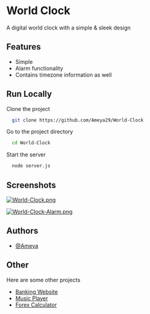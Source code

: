 
# World Clock

A digital world clock with a simple & sleek design


## Features

- Simple
- Alarm functionality
- Contains timezone information as well





## Run Locally

Clone the project

```bash
  git clone https://github.com/Ameya29/World-Clock
```

Go to the project directory

```bash
  cd World-Clock
```

Start the server

```bash
  node server.js
```

## Screenshots

[![World-Clock.png](https://i.postimg.cc/L8Lw2tXf/World-Clock.png)](https://postimg.cc/k2MfytWX)

[![World-Clock-Alarm.png](https://i.postimg.cc/NjZX7X7N/World-Clock-Alarm.png)](https://postimg.cc/zyS3qVQW)



## Authors

- [@Ameya](https://github.com/Ameya29)


## Other

Here are some other projects

- [Banking Website](https://github.com/Ameya29/Basic-Banking-Website)
- [Music Player](https://github.com/Ameya29/Music-Player)
- [Forex Calculator](https://github.com/Ameya29/Forex-Calculator)

